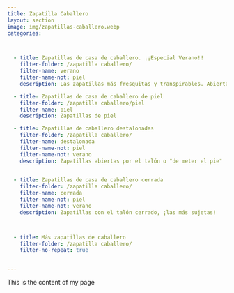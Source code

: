 ```yaml
---
title: Zapatilla Caballero
layout: section
image: img/zapatillas-caballero.webp
categories:



  - title: Zapatillas de casa de caballero. ¡¡Especial Verano!!
    filter-folder: /zapatilla caballero/
    filter-name: verano
    filter-name-not: piel
    description: Las zapatillas más fresquitas y transpirables. Abiertas, destalonadas y cerradas, pero de verano!!

  - title: Zapatillas de casa de caballero de piel
    filter-folder: /zapatilla caballero/piel
    filter-name: piel
    description: Zapatillas de piel

  - title: Zapatillas de caballero destalonadas
    filter-folder: /zapatilla caballero/
    filter-name: destalonada
    filter-name-not: piel
    filter-name-not: verano
    description: Zapatillas abiertas por el talón o "de meter el pie"
    

  - title: Zapatillas de casa de caballero cerrada
    filter-folder: /zapatilla caballero/
    filter-name: cerrada
    filter-name-not: piel
    filter-name-not: verano
    description: Zapatillas con el talón cerrado, ¡las más sujetas!



  - title: Más zapatillas de caballero
    filter-folder: /zapatilla caballero/
    filter-no-repeat: true


---
```


This is the content of my page